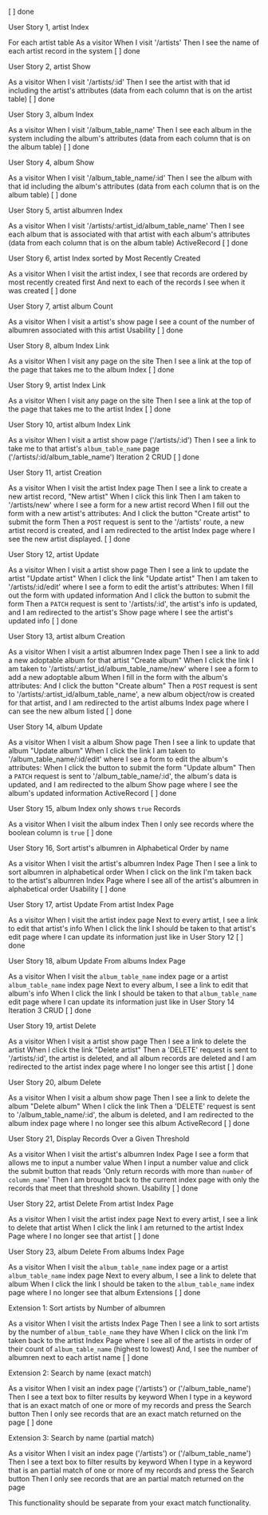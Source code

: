 [ ] done

User Story 1, artist Index 

For each artist table
As a visitor
When I visit '/artists'
Then I see the name of each artist record in the system
[ ] done

User Story 2, artist Show 

As a visitor
When I visit '/artists/:id'
Then I see the artist with that id including the artist's attributes
(data from each column that is on the artist table)
[ ] done

User Story 3, album Index 

As a visitor
When I visit '/album_table_name'
Then I see each album in the system including the album's attributes
(data from each column that is on the album table)
[ ] done

User Story 4, album Show 

As a visitor
When I visit '/album_table_name/:id'
Then I see the album with that id including the album's attributes
(data from each column that is on the album table)
[ ] done

User Story 5, artist albumren Index 

As a visitor
When I visit '/artists/:artist_id/album_table_name'
Then I see each album that is associated with that artist with each album's attributes
(data from each column that is on the album table)
ActiveRecord
[ ] done

User Story 6, artist Index sorted by Most Recently Created 

As a visitor
When I visit the artist index,
I see that records are ordered by most recently created first
And next to each of the records I see when it was created
[ ] done

User Story 7, artist album Count

As a visitor
When I visit a artist's show page
I see a count of the number of albumren associated with this artist
Usability
[ ] done

User Story 8, album Index Link

As a visitor
When I visit any page on the site
Then I see a link at the top of the page that takes me to the album Index
[ ] done

User Story 9, artist Index Link

As a visitor
When I visit any page on the site
Then I see a link at the top of the page that takes me to the artist Index
[ ] done

User Story 10, artist album Index Link

As a visitor
When I visit a artist show page ('/artists/:id')
Then I see a link to take me to that artist's `album_table_name` page ('/artists/:id/album_table_name')
Iteration 2
CRUD
[ ] done

User Story 11, artist Creation 

As a visitor
When I visit the artist Index page
Then I see a link to create a new artist record, "New artist"
When I click this link
Then I am taken to '/artists/new' where I  see a form for a new artist record
When I fill out the form with a new artist's attributes:
And I click the button "Create artist" to submit the form
Then a `POST` request is sent to the '/artists' route,
a new artist record is created,
and I am redirected to the artist Index page where I see the new artist displayed.
[ ] done

User Story 12, artist Update 

As a visitor
When I visit a artist show page
Then I see a link to update the artist "Update artist"
When I click the link "Update artist"
Then I am taken to '/artists/:id/edit' where I  see a form to edit the artist's attributes:
When I fill out the form with updated information
And I click the button to submit the form
Then a `PATCH` request is sent to '/artists/:id',
the artist's info is updated,
and I am redirected to the artist's Show page where I see the artist's updated info
[ ] done

User Story 13, artist album Creation 

As a visitor
When I visit a artist albumren Index page
Then I see a link to add a new adoptable album for that artist "Create album"
When I click the link
I am taken to '/artists/:artist_id/album_table_name/new' where I see a form to add a new adoptable album
When I fill in the form with the album's attributes:
And I click the button "Create album"
Then a `POST` request is sent to '/artists/:artist_id/album_table_name',
a new album object/row is created for that artist,
and I am redirected to the artist albums Index page where I can see the new album listed
[ ] done

User Story 14, album Update 

As a visitor
When I visit a album Show page
Then I see a link to update that album "Update album"
When I click the link
I am taken to '/album_table_name/:id/edit' where I see a form to edit the album's attributes:
When I click the button to submit the form "Update album"
Then a `PATCH` request is sent to '/album_table_name/:id',
the album's data is updated,
and I am redirected to the album Show page where I see the album's updated information
ActiveRecord
[ ] done

User Story 15, album Index only shows `true` Records 

As a visitor
When I visit the album index
Then I only see records where the boolean column is `true`
[ ] done

User Story 16, Sort artist's albumren in Alphabetical Order by name 

As a visitor
When I visit the artist's albumren Index Page
Then I see a link to sort albumren in alphabetical order
When I click on the link
I'm taken back to the artist's albumren Index Page where I see all of the artist's albumren in alphabetical order
Usability
[ ] done

User Story 17, artist Update From artist Index Page 

As a visitor
When I visit the artist index page
Next to every artist, I see a link to edit that artist's info
When I click the link
I should be taken to that artist's edit page where I can update its information just like in User Story 12
[ ] done

User Story 18, album Update From albums Index Page 

As a visitor
When I visit the `album_table_name` index page or a artist `album_table_name` index page
Next to every album, I see a link to edit that album's info
When I click the link
I should be taken to that `album_table_name` edit page where I can update its information just like in User Story 14
Iteration 3
CRUD
[ ] done

User Story 19, artist Delete 

As a visitor
When I visit a artist show page
Then I see a link to delete the artist
When I click the link "Delete artist"
Then a 'DELETE' request is sent to '/artists/:id',
the artist is deleted, and all album records are deleted
and I am redirected to the artist index page where I no longer see this artist
[ ] done

User Story 20, album Delete 

As a visitor
When I visit a album show page
Then I see a link to delete the album "Delete album"
When I click the link
Then a 'DELETE' request is sent to '/album_table_name/:id',
the album is deleted,
and I am redirected to the album index page where I no longer see this album
ActiveRecord
[ ] done

User Story 21, Display Records Over a Given Threshold 

As a visitor
When I visit the artist's albumren Index Page
I see a form that allows me to input a number value
When I input a number value and click the submit button that reads 'Only return records with more than `number` of `column_name`'
Then I am brought back to the current index page with only the records that meet that threshold shown.
Usability
[ ] done

User Story 22, artist Delete From artist Index Page 

As a visitor
When I visit the artist index page
Next to every artist, I see a link to delete that artist
When I click the link
I am returned to the artist Index Page where I no longer see that artist
[ ] done

User Story 23, album Delete From albums Index Page 

As a visitor
When I visit the `album_table_name` index page or a artist `album_table_name` index page
Next to every album, I see a link to delete that album
When I click the link
I should be taken to the `album_table_name` index page where I no longer see that album
Extensions
[ ] done

Extension 1: Sort artists by Number of albumren 

As a visitor
When I visit the artists Index Page
Then I see a link to sort artists by the number of `album_table_name` they have
When I click on the link
I'm taken back to the artist Index Page where I see all of the artists in order of their count of `album_table_name` (highest to lowest) And, I see the number of albumren next to each artist name
[ ] done

Extension 2: Search by name (exact match)

As a visitor
When I visit an index page ('/artists') or ('/album_table_name')
Then I see a text box to filter results by keyword
When I type in a keyword that is an exact match of one or more of my records and press the Search button
Then I only see records that are an exact match returned on the page
[ ] done

Extension 3: Search by name (partial match)

As a visitor
When I visit an index page ('/artists') or ('/album_table_name')
Then I see a text box to filter results by keyword
When I type in a keyword that is an partial match of one or more of my records and press the Search button
Then I only see records that are an partial match returned on the page

This functionality should be separate from your exact match functionality.